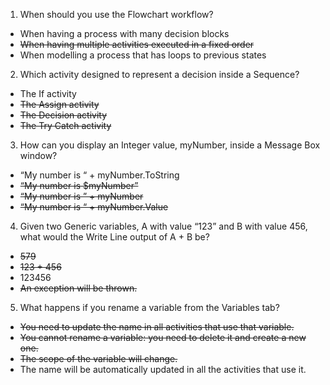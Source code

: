 1. When should you use the Flowchart workflow?
* When having a process with many decision blocks
* ~~When having multiple activities executed in a fixed order~~
* When modelling a process that has loops to previous states

2. Which activity designed to represent a decision inside a Sequence?
* The If activity
* ~~The Assign activity~~
* ~~The Decision activity~~
* ~~The Try Catch activity~~

3. How can you display an Integer value, myNumber, inside a Message Box window?
* “My number is “ + myNumber.ToString
* ~~“My number is $myNumber”~~
* ~~“My number is ” + myNumber~~
* ~~“My number is “ + myNumber.Value~~

4. Given two Generic variables, A with value “123” and B with value 456, what would the Write Line output of A + B be?
* ~~579~~
* ~~123 + 456~~
* 123456
* ~~An exception will be thrown.~~

5. What happens if you rename a variable from the Variables tab?
* ~~You need to update the name in all activities that use that variable.~~
* ~~You cannot rename a variable: you need to delete it and create a new one.~~
* ~~The scope of the variable will change.~~
* The name will be automatically updated in all the activities that use it.
